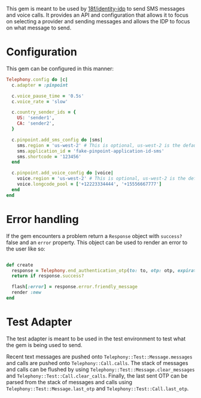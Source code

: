 This gem is meant to be used by [18f/identity-idp](https://github.com/18F/identity-idp) to send SMS messages and voice calls.
It provides an API and configuration that allows it to focus on selecting a provider and sending messages and allows the IDP to focus on what message to send.

# Configuration

This gem can be configured in this manner:

```ruby
Telephony.config do |c|
  c.adapter = :pinpoint

  c.voice_pause_time = '0.5s'
  c.voice_rate = 'slow'

  c.country_sender_ids = {
    US: 'sender1',
    CA: 'sender2',
  }

  c.pinpoint.add_sms_config do |sms|
    sms.region = 'us-west-2' # This is optional, us-west-2 is the default
    sms.application_id = 'fake-pinpoint-application-id-sms'
    sms.shortcode = '123456'
  end

  c.pinpoint.add_voice_config do |voice|
    voice.region = 'us-west-2' # This is optional, us-west-2 is the default
    voice.longcode_pool = ['+12223334444', '+15556667777']
  end
end
```

# Error handling

If the gem encounters a problem return a `Response` object with `success?` false and an `error` property.
This object can be used to render an error to the user like so:

```ruby

def create
  response = Telephony.end_authentication_otp(to: to, otp: otp, expiration: expiration, channel: :sms)
  return if response.success?

  flash[:error] = response.error.friendly_message
  render :new
end
```

# Test Adapter

The test adapter is meant to be used in the test environment to test what the gem is being used to send.

Recent text messages are pushed onto `Telephony::Test::Message.messages` and calls are pushed onto `Telephony::Call.calls`.
The stack of messages and calls can be flushed by using `Telephony::Test::Message.clear_messages` and `Telephony::Test::Call.clear_calls`.
Finally, the last sent OTP can be parsed from the stack of messages and calls using `Telephony::Test::Message.last_otp` and `Telephony::Test::Call.last_otp`.
